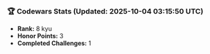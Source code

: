 ### 🏆 Codewars Stats (Updated: 2025-10-04 03:15:50 UTC)

- **Rank:** 8 kyu
- **Honor Points:** 3
- **Completed Challenges:** 1
